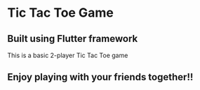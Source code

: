 # Tic Tac Toe Game
## Built using Flutter framework
This is a basic 2-player Tic Tac Toe game 
## Enjoy playing with your friends together!! 
